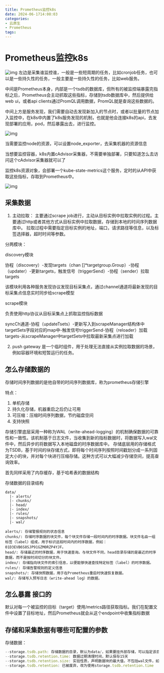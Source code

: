 ```yaml
---
title: Prometheus监控k8s
date: 2024-06-1714:08:03
categories:
- 云原生
- Prometheus
tags:
---
```


# Prometheus监控k8s

![img](https://web-mhe.oss-cn-beijing.aliyuncs.com/hexo/0d93944f9b945bc0b0bb41cb9d1b0f87.png)
左边是采集谁监控谁，一般是一些短周期的任务，比如cronjob任务，也可以是一些持久性的任务，一般主要是一些持久性的任务，比如web服务。

中间是Prometheus本身，内部是一个tsdb的数据库，但所有的被监控端暴露完指标之后，Prometheus会主动抓取这些指标，存储到tsdb数据库中，然后提供给web ui，或者api clients通过PromQL调用数据，PromQL就是查询这些数据的。

中间上方是服务发现，我们需要自动去发现新加入的节点时，或者以批量的节点加入监控中，在k8s中内置了k8s服务发现的机制，也就是他会连接k8s的api，去发现部署的应用，pod，然后暴露出去，进行监控。

![img](https://web-mhe.oss-cn-beijing.aliyuncs.com/hexo/5faee1956c6b1331218588ff0e8a0690.png)

当需要监控node的资源，可以设置node_exporter，去采集机器的资源信息

当想要监控容器，k8s内置cAdvisor采集器，不需要单独部署，只要知道怎么去访问这个cAdvisor采集器就可以了

监控k8s资源对象，会部署一个kube-state-metrics这个服务，定时的从API中获取这些指标，存取到Prometheus中。

![img](https://web-mhe.oss-cn-beijing.aliyuncs.com/hexo/1965c3cd5dd36e34e204ff3a557f760c.png)


## 采集数据
1. 主动拉取：
    主要通过scrape job进行，主动从目标实例中拉取实例的过程。主要通过http或者其他方式从目标实例中拉取数据，存储到本地的时间序列数据库中。
    拉取过程中需要指定目标实例的地址，端口，请求路径等信息，以及标签选择器，超时时间等参数。

  分两模块：

  discovery模块

  协程（discovery）-发现targets（chan []*targetgroup.Group）-协程（updater）-更新targets，触发信号（triggerSend）-协程（sender）拉取targets

  该模块利用各种服务发现协议发现目标采集点，通过channel通道将最新发现的目标采集点信息实时同步给scrape模型

  scrape模块

  负责使用http协议从目标采集点上抓取监控指标数据

  syncCh通道-协程（updateTsets）-更新写入到scrapeManager结构体中targetSets字段对应的map中-触发信号triggerSend-协程（reloader）加载targets-从scrapeManager中targetSets中拉取最新采集点进行加载

  

2. push gateway
    是一个临时组件，用于处理无法直接从实例拉取数据的场景，例如容器环境和短暂运行的任务。

## 怎么存储数据的
存储时间序列数据的是他自带的时间序列数据库，称为prometheus存储引擎

特点：
1. 单机存储
2. 持久化存储，机器重启之后仍让可用
3. 可压缩：压缩时间序列数据，节约磁盘空间
4. 支持快照

存储引擎底层采用一种称为WAL（write-ahead-logging）的机制确保数据的可靠性和一致性。该机制基于日志文件，当收集到新的指标数据时，将数据写入wal文件中，然后异步的将数据写入本地磁盘的时序数据库中。
存储底层用的存储格式为TSDB，基于时间的块存储方式，即将每个时间序列按照时间戳划分成一系列固定大小的块，并对每个块进行压缩存储。这种方式可以大幅减少存储空间，提高查询效率。

首先同样采用了内存缓存，基于哈希表的数据结构

存储数据的目录结构
```javacript
data/
  |- alerts/
  |- chunks/
  |- head/
  |- index/
  |- rules/
  |- snapshots/
  |- wal/
  
alerts/: 存储警报规则的状态信息
chunks/: 存储时序数据的块文件，每个块文件存储一段时间内的时序数据。块文件名由一组标签（label）组成，用于标识这段时间内的时序数据，例如：01D3EVB6S8SJP91GZM0RZP4YJF。
head/: 存储最近的时序数据，用于快速查询。与块文件不同，head目录存储的是最近的时序数据，而不是按时间切分的块文件。
index/: 存储指向块文件的索引信息，以便能够快速查找特定标签（label）的时序数据。
rules/: 存储告警规则的定义信息
snapshots/: 存储快照数据，用于在Prometheus重启时快速恢复数据。
wal/: 存储写入预写日志（write-ahead log）的数据。

```


## 怎么暴露 接口的
默认对每一个被监控的目标（target）使用/metrics路径获取指标。我们在配置文件中设置了目标地址，然后Prometheus就会从这个endpoint中收集指标数据

## 存储和采集数据有哪些可配置的参数
存储数据：
```javascript
--storage.tsdb.path: 存储数据的目录，默认为data/，如果要挂外部存储，可以指定该目录
--storage.tsdb.retention.time: 数据过期清理时间，默认保存15天
--storage.tsdb.retention.size: 实验性质，声明数据块的最大值，不包括wal文件，如512MB
--storage.tsdb.retention: 已被废弃，改为使用storage.tsdb.retention.time
```